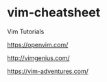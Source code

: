 # vim-cheatsheet

Vim Tutorials 


https://openvim.com/

http://vimgenius.com/

https://vim-adventures.com/
